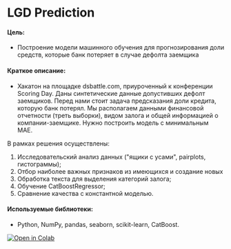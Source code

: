 # LGD Prediction

#### Цель: 
- Построение модели машинного обучения для прогнозирования доли средств, которые банк потеряет в случае дефолта заемщика

#### Краткое описание:
- Хакатон на площадке dsbattle.com, приуроченный к конференции Scoring Day. Даны синтетические данные допустивших дефолт заемщиков. Перед нами стоит задача предсказания доли кредита, которую банк потерял. Мы располагаем данными финансовой отчетности (треть выборки), видом залога и общей информацией о компании-заемщике. Нужно построить модель с минимальным MAE.

В рамках решения осуществлены:
1. Исследовательский анализ данных ("ящики с усами", pairplots, гистограммы);
2. Отбор наиболее важных признаков из имеющихся и создание новых
3. Обработка текста для выделения категорий залога;
4. Обучение CatBoostRegressor;
5. Сравнение качества с константной моделью.

#### Используемые библиотеки:
- Python, NumPy, pandas, seaborn, scikit-learn, CatBoost.

[![Open in Colab](https://colab.research.google.com/assets/colab-badge.svg)](https://colab.research.google.com/drive/1i1o-wda6uHsX_Nq32EuXXRXc87c0calh?usp=sharing
)